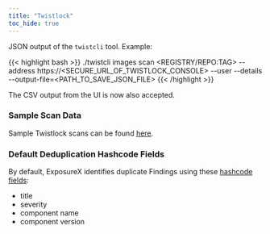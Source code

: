 ```yaml
---
title: "Twistlock"
toc_hide: true
---
```

JSON output of the `twistcli` tool. Example:

{{< highlight bash >}}
./twistcli images scan <REGISTRY/REPO:TAG> --address https://<SECURE_URL_OF_TWISTLOCK_CONSOLE> --user <USER> --details --output-file=<PATH_TO_SAVE_JSON_FILE>
{{< /highlight >}}

The CSV output from the UI is now also accepted.

### Sample Scan Data
Sample Twistlock scans can be found [here](https://github.com/ExposureX/django-ExposureX/tree/master/unittests/scans/twistlock).

### Default Deduplication Hashcode Fields
By default, ExposureX identifies duplicate Findings using these [hashcode fields](https://docs.exposurex.com/en/working_with_findings/finding_deduplication/about_deduplication/):

- title
- severity
- component name
- component version
